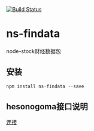 [![Build Status](https://travis-ci.org/node-stock/ns-findata.svg?branch=master)](https://www.travis-ci.org/node-stock/ns-findata)

# ns-findata

node-stock财经数据包

## 安装

```js
npm install ns-findata --save
```

## hesonogoma接口说明
[连接](./src/lib/api/hesonogoma.md)